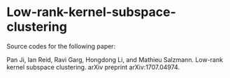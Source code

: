 # Low-rank-kernel-subspace-clustering

Source codes for the following paper:

Pan Ji, Ian Reid, Ravi Garg, Hongdong Li, and Mathieu Salzmann. Low-rank kernel subspace clustering. arXiv preprint arXiv:1707.04974.
